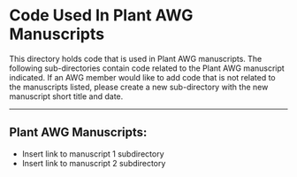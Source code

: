 # Code Used In Plant AWG Manuscripts

This directory holds code that is used in Plant AWG manuscripts. The following sub-directories contain code related to the Plant AWG manuscript indicated. If an AWG member would like to add code that is not related to the manuscripts listed, please create a new sub-directory with the new manuscript short title and date.

---

## Plant AWG Manuscripts:

- Insert link to manuscript 1 subdirectory
- Insert link to manuscript 2 subdirectory
